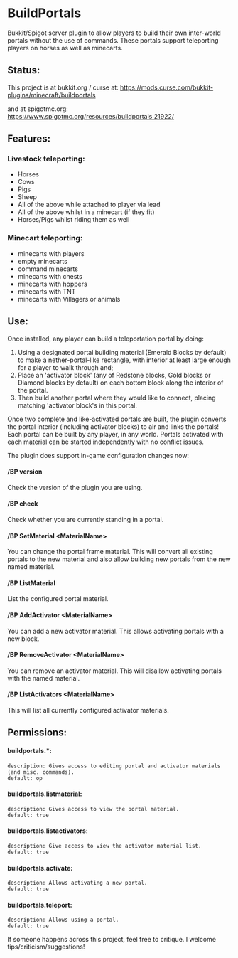 # BuildPortals
Bukkit/Spigot server plugin to allow players to build their own inter-world portals without the use of commands. These portals support teleporting players on horses as well as minecarts.

## Status:

This project is at bukkit.org / curse at:
https://mods.curse.com/bukkit-plugins/minecraft/buildportals

and at spigotmc.org:
https://www.spigotmc.org/resources/buildportals.21922/

## Features:
### Livestock teleporting:
* Horses
* Cows
* Pigs
* Sheep
* All of the above while attached to player via lead
* All of the above whilst in a minecart (if they fit)
* Horses/Pigs whilst riding them as well

### Minecart teleporting:
* minecarts with players
* empty minecarts
* command minecarts
* minecarts with chests
* minecarts with hoppers
* minecarts with TNT
* minecarts with Villagers or animals

## Use:

Once installed, any player can build a teleportation portal by doing:
 1) Using a designated portal building material (Emerald Blocks by default) to make a nether-portal-like rectangle, with interior at least large enough for a player to walk through and;
 2) Place an 'activator block' (any of Redstone blocks, Gold blocks or Diamond blocks by default) on each bottom block along the interior of the portal.
 3) Then build another portal where they would like to connect, placing matching 'activator block's in this portal.
 
Once two complete and like-activated portals are built, the plugin converts the portal interior (including activator blocks) to air and links the portals! Each portal can be built by any player, in any world. Portals activated with each material can be started independently with no conflict issues.

The plugin does support in-game configuration changes now:

#### /BP version
Check the version of the plugin you are using.
 
 #### /BP check
 Check whether you are currently standing in a portal.

 #### /BP SetMaterial \<MaterialName\>
 You can change the portal frame material. This will convert all existing portals to the new material and also allow building new portals from the new named material.
 
 #### /BP ListMaterial
 List the configured portal material.
 
 #### /BP AddActivator \<MaterialName\>
 You can add a new activator material. This allows activating portals with a new block.
 
 #### /BP RemoveActivator \<MaterialName\>
 You can remove an activator material. This will disallow activating portals with the named material.
 
 #### /BP ListActivators \<MaterialName\>
 This will list all currently configured activator materials. 

## Permissions:
####  buildportals.*:
    description: Gives access to editing portal and activator materials (and misc. commands).
    default: op
####  buildportals.listmaterial:
    description: Gives access to view the portal material.
    default: true
####  buildportals.listactivators:
    description: Give access to view the activator material list.
    default: true
####  buildportals.activate:
    description: Allows activating a new portal.
    default: true
####  buildportals.teleport:
    description: Allows using a portal.
    default: true


If someone happens across this project, feel free to critique. I welcome tips/criticism/suggestions!

